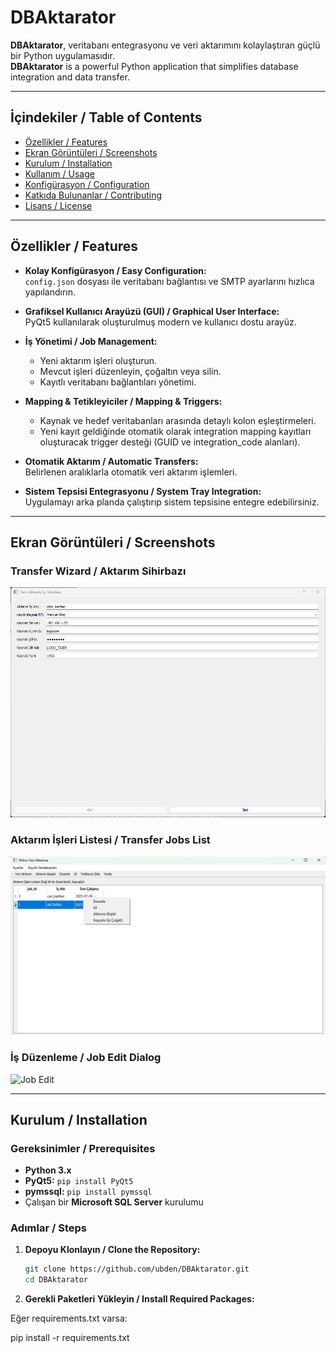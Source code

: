 # DBAktarator

**DBAktarator**, veritabanı entegrasyonu ve veri aktarımını kolaylaştıran güçlü bir Python uygulamasıdır.  
**DBAktarator** is a powerful Python application that simplifies database integration and data transfer.

---

## İçindekiler / Table of Contents

- [Özellikler / Features](#özellikler--features)
- [Ekran Görüntüleri / Screenshots](#ekran-görüntüleri--screenshots)
- [Kurulum / Installation](#kurulum--installation)
- [Kullanım / Usage](#kullanım--usage)
- [Konfigürasyon / Configuration](#konfigürasyon--configuration)
- [Katkıda Bulunanlar / Contributing](#katkıda-bulunanlar--contributing)
- [Lisans / License](#lisans--license)

---

## Özellikler / Features

- **Kolay Konfigürasyon / Easy Configuration:**  
  `config.json` dosyası ile veritabanı bağlantısı ve SMTP ayarlarını hızlıca yapılandırın.
  
- **Grafiksel Kullanıcı Arayüzü (GUI) / Graphical User Interface:**  
  PyQt5 kullanılarak oluşturulmuş modern ve kullanıcı dostu arayüz.

- **İş Yönetimi / Job Management:**  
  - Yeni aktarım işleri oluşturun.
  - Mevcut işleri düzenleyin, çoğaltın veya silin.
  - Kayıtlı veritabanı bağlantıları yönetimi.

- **Mapping & Tetikleyiciler / Mapping & Triggers:**  
  - Kaynak ve hedef veritabanları arasında detaylı kolon eşleştirmeleri.
  - Yeni kayıt geldiğinde otomatik olarak integration mapping kayıtları oluşturacak trigger desteği (GUID ve integration_code alanları).

- **Otomatik Aktarım / Automatic Transfers:**  
  Belirlenen aralıklarla otomatik veri aktarım işlemleri.

- **Sistem Tepsisi Entegrasyonu / System Tray Integration:**  
  Uygulamayı arka planda çalıştırıp sistem tepsisine entegre edebilirsiniz.

---

## Ekran Görüntüleri / Screenshots

### Transfer Wizard / Aktarım Sihirbazı
![Job Wizard](https://raw.githubusercontent.com/ubden/DBAktarator/refs/heads/main/screenshoots/job-wizard.png)

### Aktarım İşleri Listesi / Transfer Jobs List
![Jobs List](https://raw.githubusercontent.com/ubden/DBAktarator/refs/heads/main/screenshoots/jobs.png)

### İş Düzenleme / Job Edit Dialog
![Job Edit](https://raw.githubusercontent.com/ubden/DBAktarator/refs/heads/main/screenshoots/job-edit.png)

---

## Kurulum / Installation

### Gereksinimler / Prerequisites

- **Python 3.x**
- **PyQt5:** `pip install PyQt5`
- **pymssql:** `pip install pymssql`
- Çalışan bir **Microsoft SQL Server** kurulumu

### Adımlar / Steps

1. **Depoyu Klonlayın / Clone the Repository:**

   ```bash
   git clone https://github.com/ubden/DBAktarator.git
   cd DBAktarator
   
2. **Gerekli Paketleri Yükleyin / Install Required Packages:**

Eğer requirements.txt varsa:

pip install -r requirements.txt
